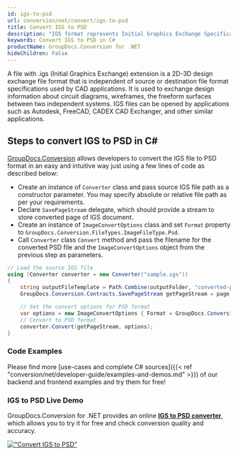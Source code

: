 ```yaml
---
id: igs-to-psd
url: conversion/net/convert/igs-to-psd
title: Convert IGS to PSD
description: "IGS format represents Initial Graphics Exchange Specification (IGES) with .igs extension. Learn how to convert IGS to PSD file programmatically in C# language using GroupDocs.Conversion for .NET library."
keywords: Convert IGS to PSD in C#
productName: GroupDocs.Conversion for .NET
hideChildren: False
---
```


A file with .igs (Initial Graphics Exchange) extension is a 2D-3D design exchange file format that is independent of source or destination file format specifications used by CAD applications. It is used to exchange design information about circuit diagrams, wireframes, the freeform surfaces between two independent systems. IGS files can be opened by applications such as Autodesk, FreeCAD, CADEX CAD Exchanger, and other similar applications.

## Steps to convert IGS to PSD in C#

[GroupDocs.Conversion](https://products.groupdocs.com/conversion/net) allows developers to convert the IGS file to PSD format in an easy and intuitive way just using a few lines of code as described below:

* Create an instance of `Converter` class and pass source IGS file path as a constructor parameter. You may specify absolute or relative file path as per your requirements. 
* Declare `SavePageStream` delegate, which should provide a stream to store converted page of IGS document.
* Create an instance of `ImageConvertOptions` class and set `Format` property to `GroupDocs.Conversion.FileTypes.ImageFileType.Psd`.
* Call `Converter` class `Convert` method and pass the filename for the converted PSD file and the `ImageConvertOptions` object from the previous step as parameters.

```csharp
// Load the source IGS file
using (Converter converter = new Converter("sample.igs"))
{
    string outputFileTemplate = Path.Combine(outputFolder, "converted-page-{0}.psd");
    GroupDocs.Conversion.Contracts.SavePageStream getPageStream = page => new FileStream(string.Format(outputFileTemplate, page), FileMode.Create);

    // Set the convert options for PSD format
    var options = new ImageConvertOptions { Format = GroupDocs.Conversion.FileTypes.ImageFileType.Psd };   
    // Convert to PSD format
    converter.Convert(getPageStream, options);
}
```

### Code Examples

Please find more [use-cases and complete C# sources]({{< ref "conversion/net/developer-guide/examples-and-demos.md" >}}) of our backend and frontend examples and try them for free!

### IGS to PSD Live Demo

GroupDocs.Conversion for .NET provides an online [**IGS to PSD converter**](https://products.groupdocs.app/conversion/igs-to-psd), which allows you to try it for free and check conversion quality and accuracy.

[!["Convert IGS to PSD"](conversion/net/images/convert-to-psd/convert-igs-to-psd.png)](https://products.groupdocs.app/conversion/igs-to-psd)